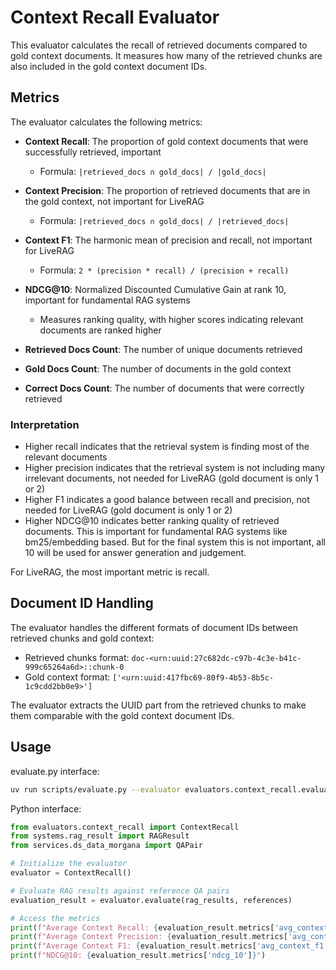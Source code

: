 # Context Recall Evaluator

This evaluator calculates the recall of retrieved documents compared to gold context documents. It measures how many of the retrieved chunks are also included in the gold context document IDs.

## Metrics

The evaluator calculates the following metrics:

- **Context Recall**: The proportion of gold context documents that were successfully retrieved, important
  - Formula: `|retrieved_docs ∩ gold_docs| / |gold_docs|`
  
- **Context Precision**: The proportion of retrieved documents that are in the gold context, not important for LiveRAG
  - Formula: `|retrieved_docs ∩ gold_docs| / |retrieved_docs|`
  
- **Context F1**: The harmonic mean of precision and recall, not important for LiveRAG
  - Formula: `2 * (precision * recall) / (precision + recall)`

- **NDCG@10**: Normalized Discounted Cumulative Gain at rank 10, important for fundamental RAG systems
  - Measures ranking quality, with higher scores indicating relevant documents are ranked higher

- **Retrieved Docs Count**: The number of unique documents retrieved
- **Gold Docs Count**: The number of documents in the gold context
- **Correct Docs Count**: The number of documents that were correctly retrieved

### Interpretation

- Higher recall indicates that the retrieval system is finding most of the relevant documents
- Higher precision indicates that the retrieval system is not including many irrelevant documents, not needed for LiveRAG (gold document is only 1 or 2)
- Higher F1 indicates a good balance between recall and precision, not needed for LiveRAG (gold document is only 1 or 2)
- Higher NDCG@10 indicates better ranking quality of retrieved documents. This is important for fundamental RAG systems like bm25/embedding based. But for the final system this is not important, all 10 will be used for answer generation and judgement.

For LiveRAG, the most important metric is recall.

## Document ID Handling

The evaluator handles the different formats of document IDs between retrieved chunks and gold context:

- Retrieved chunks format: `doc-<urn:uuid:27c682dc-c97b-4c3e-b41c-999c65264a6d>::chunk-0`
- Gold context format: `['<urn:uuid:417fbc69-80f9-4b53-8b5c-1c9cdd2bb0e9>']`

The evaluator extracts the UUID part from the retrieved chunks to make them comparable with the gold context document IDs.

## Usage

evaluate.py interface:

```bash
uv run scripts/evaluate.py --evaluator evaluators.context_recall.evaluator.ContextRecall --results data/rag_results/dmds_fJ20pJnq9zcO1_BasicRAGSystem.tsv --reference data/generated_qa_pairs/dmds_fJ20pJnq9zcO1.n100.tsv;
```

Python interface:

```python
from evaluators.context_recall import ContextRecall
from systems.rag_result import RAGResult
from services.ds_data_morgana import QAPair

# Initialize the evaluator
evaluator = ContextRecall()

# Evaluate RAG results against reference QA pairs
evaluation_result = evaluator.evaluate(rag_results, references)

# Access the metrics
print(f"Average Context Recall: {evaluation_result.metrics['avg_context_recall']}")
print(f"Average Context Precision: {evaluation_result.metrics['avg_context_precision']}")
print(f"Average Context F1: {evaluation_result.metrics['avg_context_f1']}")
print(f"NDCG@10: {evaluation_result.metrics['ndcg_10']}")
```
